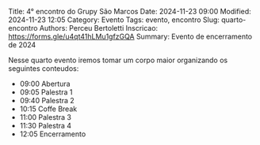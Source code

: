 Title: 4° encontro do Grupy São Marcos
Date: 2024-11-23 09:00
Modified: 2024-11-23 12:05
Category: Evento
Tags: evento, encontro
Slug: quarto-encontro
Authors: Perceu Bertoletti
Inscricao: https://forms.gle/u4qt41hLMu1gfzGQA
Summary: Evento de encerramento de 2024

Nesse quarto evento iremos tomar um corpo maior organizando os seguintes conteudos:

 - 09:00 Abertura
 - 09:05 Palestra 1
 - 09:40 Palestra 2
 - 10:15 Coffe Break
 - 11:00 Palestra 3
 - 11:30 Palestra 4
 - 12:05 Encerramento

